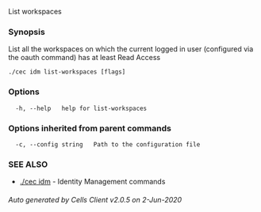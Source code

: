 List workspaces

### Synopsis


List all the workspaces on which the current logged in user (configured via the oauth command) has at least Read Access


```
./cec idm list-workspaces [flags]
```

### Options

```
  -h, --help   help for list-workspaces
```

### Options inherited from parent commands

```
  -c, --config string   Path to the configuration file
```

### SEE ALSO

* [./cec idm](./cec-idm)	 - Identity Management commands

###### Auto generated by Cells Client v2.0.5 on 2-Jun-2020
